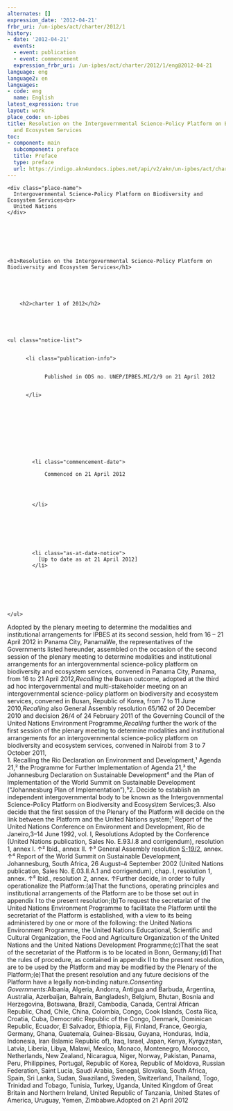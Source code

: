 ```yaml
---
alternates: []
expression_date: '2012-04-21'
frbr_uri: /un-ipbes/act/charter/2012/1
history:
- date: '2012-04-21'
  events:
  - event: publication
  - event: commencement
  expression_frbr_uri: /un-ipbes/act/charter/2012/1/eng@2012-04-21
language: eng
language2: en
languages:
- code: eng
  name: English
latest_expression: true
layout: work
place_code: un-ipbes
title: Resolution on the Intergovernmental Science-Policy Platform on Biodiversity
  and Ecosystem Services
toc:
- component: main
  subcomponent: preface
  title: Preface
  type: preface
  url: https://indigo.akn4undocs.ipbes.net/api/v2/akn/un-ipbes/act/charter/2012/1/eng@2012-04-21/!main/preface
---
```


<div>



  


<div class="coverpage">
  

  
    <div class="place-name">
      Intergovernmental Science-Policy Platform on Biodiversity and Ecosystem Services<br>
      United Nations
    </div>
  

  
    
  

  
    <h1>Resolution on the Intergovernmental Science-Policy Platform on Biodiversity and Ecosystem Services</h1>
  

  
    
      
        <h2>charter 1 of 2012</h2>
      
    
  

  
    <ul class="notice-list">
      
        
          <li class="publication-info">
            
              
                Published in ODS no. UNEP/IPBES.MI/2/9 on 21 April 2012
              
            
          </li>
        
      

      
        
      

      
        
          
            <li class="commencement-date">
              
                Commenced on 21 April 2012
              
              
                
              
            </li>
          
        
      

      
        
          
            <li class="as-at-date-notice">
              [Up to date as at 21 April 2012]
            </li>
          
        
      

      
        
      
    </ul>
  

  
    



  
</div>







<span class="akn-akomaNtoso"><article class="akn-act" data-contains="originalVersion" data-name="act"><section class="akn-preface" id="preface"><span class="akn-p">Adopted by the plenary meeting to determine the modalities and institutional arrangements for IPBES at its second session, held from 16 – 21 April 2012 in Panama City, Panama</span><span class="akn-p">We, the representatives of the Governments listed hereunder, assembled on the occasion of the second session of the plenary meeting to determine modalities and institutional arrangements for an intergovernmental science-policy platform on biodiversity and ecosystem services, convened in Panama City, Panama, from 16 to 21 April 2012,</span><span class="akn-p"><i>Recalling</i> the Busan outcome, adopted at the third ad hoc intergovernmental and multi-stakeholder meeting on an intergovernmental science-policy platform on biodiversity and ecosystem services, convened in Busan, Republic of Korea, from 7 to 11 June 2010,</span><span class="akn-p"><i>Recalling</i> also General Assembly resolution 65/162 of 20 December 2010 and decision 26/4 of 24 February 2011 of the Governing Council of the United Nations Environment Programme,</span><span class="akn-p"><i>Recalling</i> further the work of the first session of the plenary meeting to determine modalities and institutional arrangements for an intergovernmental science-policy platform on biodiversity and ecosystem services, convened in Nairobi from 3 to 7 October 2011,</span></section><span class="akn-body"><span class="akn-hcontainer" id="hcontainer_1" data-eId="hcontainer_1" data-name="hcontainer"><span class="akn-content"><span class="akn-p">1. Recalling the Rio Declaration on Environment and Development,¹ Agenda 21,² the Programme for Further Implementation of Agenda 21,³ the Johannesburg Declaration on Sustainable Development⁴ and the Plan of Implementation of the World Summit on Sustainable Development (“Johannesburg Plan of Implementation”),⁵</span><span class="akn-p">2. Decide to establish an independent intergovernmental body to be known as the Intergovernmental Science-Policy Platform on Biodiversity and Ecosys\tem Services;</span><span class="akn-p">3. Also decide that the first session of the Plenary of the Platform will decide on the link between the Platform and the United Nations system;</span><span class="akn-p">¹ Report of the United Nations Conference on Environment and Development, Rio de Janeiro,3–14 June 1992, vol. I, Resolutions Adopted by the Conference (United Nations publication, Sales No. E.93.I.8 and corrigendum), resolution 1, annex I. ↑</span><span class="akn-p">² Ibid., annex II. ↑</span><span class="akn-p">³ General Assembly resolution <a class="akn-ref" data-href="https://indigo.akn4undocs.ipbes.net/api/v2/akn/un-ga/act/resolution/1997/19-2.pdf" href="https://indigo.akn4undocs.ipbes.net/api/v2/akn/un-ga/act/resolution/1997/19-2.pdf">S-19/2</a>, annex. ↑</span><span class="akn-p">⁴ Report of the World Summit on Sustainable Development, Johannesburg, South Africa, 26 August–4 September 2002 (United Nations publication, Sales No. E.03.II.A.1 and corrigendum), chap. I, resolution 1, annex. ↑</span><span class="akn-p">⁵ Ibid., resolution 2, annex. ↑</span><span class="akn-blockList" id="hcontainer_1__list_1" data-eId="hcontainer_1__list_1"><span class="akn-listIntroduction">Further decide, in order to fully operationalize the Platform:</span><span class="akn-item" id="hcontainer_1__list_1__item_a" data-eId="hcontainer_1__list_1__item_a"><span class="akn-num">(a)</span><span class="akn-p">That the functions, operating principles and institutional arrangements of the Platform are to be those set out in appendix I to the present resolution;</span></span><span class="akn-item" id="hcontainer_1__list_1__item_b" data-eId="hcontainer_1__list_1__item_b"><span class="akn-num">(b)</span><span class="akn-p">To request the secretariat of the United Nations Environment Programme to facilitate the Platform until the secretariat of the Platform is established, with a view to its being administered by one or more of the following: the United Nations Environment Programme, the United Nations Educational, Scientific and Cultural Organization, the Food and Agriculture Organization of the United Nations and the United Nations Development Programme;</span></span><span class="akn-item" id="hcontainer_1__list_1__item_c" data-eId="hcontainer_1__list_1__item_c"><span class="akn-num">(c)</span><span class="akn-p">That the seat of the secretariat of the Platform is to be located in Bonn, Germany;</span></span><span class="akn-item" id="hcontainer_1__list_1__item_d" data-eId="hcontainer_1__list_1__item_d"><span class="akn-num">(d)</span><span class="akn-p">That the rules of procedure, as contained in appendix II to the present resolution, are to be used by the Platform and may be modified by the Plenary of the Platform;</span></span><span class="akn-item" id="hcontainer_1__list_1__item_e" data-eId="hcontainer_1__list_1__item_e"><span class="akn-num">(e)</span><span class="akn-p">That the present resolution and any future decisions of the Platform have a legally non‑binding nature.</span></span></span><span class="akn-p"><i>Consenting Governments</i>:</span><span class="akn-p">Albania, Algeria, Andorra, Antigua and Barbuda, Argentina, Australia, Azerbaijan, Bahrain, Bangladesh, Belgium, Bhutan, Bosnia and Herzegovina, Botswana, Brazil, Cambodia, Canada, Central African Republic, Chad, Chile, China, Colombia, Congo, Cook Islands, Costa Rica, Croatia, Cuba, Democratic Republic of the Congo, Denmark, Dominican Republic, Ecuador, El Salvador, Ethiopia, Fiji, Finland, France, Georgia, Germany, Ghana, Guatemala, Guinea-Bissau, Guyana,  Honduras, India, Indonesia, Iran (Islamic Republic of), Iraq, Israel, Japan, Kenya, Kyrgyzstan, Latvia, Liberia, Libya, Malawi, Mexico, Monaco, Montenegro, Morocco, Netherlands, New Zealand, Nicaragua, Niger, Norway, Pakistan, Panama, Peru, Philippines, Portugal, Republic of Korea, Republic of Moldova, Russian Federation, Saint Lucia, Saudi Arabia, Senegal, Slovakia, South Africa, Spain, Sri Lanka, Sudan, Swaziland, Sweden, Switzerland, Thailand, Togo, Trinidad and Tobago, Tunisia, Turkey, Uganda, United Kingdom of Great Britain and Northern Ireland, United Republic of Tanzania, United States of America, Uruguay, Yemen, Zimbabwe.</span><span class="akn-p">Adopted on 21 April 2012</span></span></span></span></article></span>





</div>